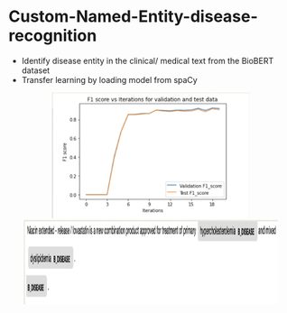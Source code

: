 # Custom-Named-Entity-disease-recognition
- Identify disease entity in the clinical/ medical text from the BioBERT dataset
- Transfer learning by loading model from spaCy

<p align="center">
  <img src="F1 score.png" width="350" title="hover text">
  <img src="prediction on test sentence.png" width="450" height="150" alt="accessibility text">
</p>
